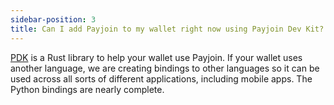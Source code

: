 ```yaml
---
sidebar-position: 3
title: Can I add Payjoin to my wallet right now using Payjoin Dev Kit?
---
```

[PDK](https://payjoindevkit.org/) is a Rust library to help your wallet use Payjoin. If your wallet uses another language, we are creating bindings to other languages so it can be used across all sorts of different applications, including mobile apps. The Python bindings are nearly complete.
